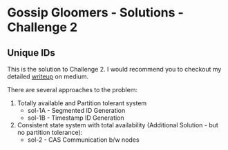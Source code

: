 # Gossip Gloomers - Solutions - Challenge 2
## Unique IDs

This is the solution to Challenge 2.
I would recommend you to checkout my detailed [writeup](https://medium.com/@burnerlee/gossip-gloomers-a-detailed-walkthrough-challenge-2-fe1dc7a63496) on medium.

There are several approaches to the problem:
1. Totally available and Partition tolerant system
    - sol-1A - Segmented ID Generation
    - sol-1B - Timestamp ID Generation
2. Consistent state system with total availability (Additional Solution - but no partition tolerance):
    - sol-2 - CAS Communication b/w nodes
